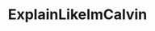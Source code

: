 ---
title: ExplainLikeImCalvin
crosslinks:
- xkcd
- Serendipity
- AskReddit
- theydidntdothemath
- ExplainLikeImHigh
- unexpectedfactorial
- explainlikeimmorty
- SCP
- shittyaskscience
- explainlikeimtrump
- explainlikeimfive
---